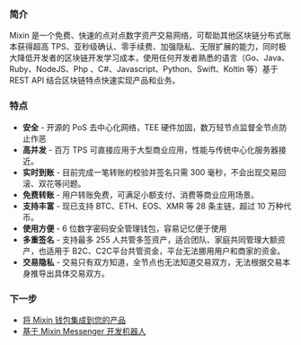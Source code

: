 ### 简介
Mixin 是一个免费、快速的点对点数字资产交易网络，可帮助其他区块链分布式账本获得超高 TPS、亚秒级确认、零手续费、加强隐私、无限扩展的能力，同时极大降低开发者的区块链开发学习成本，使用任何开发者熟悉的语言（Go、Java、Ruby、NodeJS、Php 、C#、Javascript、Python、Swift、Koltin 等）基于 REST API 结合区块链特点快速实现产品和业务。

### 特点
- **安全** - 开源的 PoS 去中心化网络，TEE 硬件加固，数万轻节点监督全节点防止作恶
- **高并发** - 百万 TPS 可直接应用于大型商业应用，性能与传统中心化服务器接近。
- **实时到账** - 目前完成一笔转账的校验并签名只需 300 毫秒，不会出现交易回滚、双花等问题。
- **免费转账** - 用户转账免费，可满足小额支付、消费等商业应用场景。
- **支持丰富** - 现已支持 BTC、ETH、EOS、XMR 等 28 条主链，超过 10 万种代币。
- **使用方便** - 6 位数字密码安全管理钱包，容易记忆便于使用
- **多重签名** - 支持最多 255 人共管多签资产，适合团队、家庭共同管理大额资产，也适用于 B2C、C2C平台共管资金，平台无法挪用用户和商家的资金。
- **交易隐私** - 交易只有双方知道，全节点也无法知道交易双方，无法根据交易本身推导出具体交易双方。

### 下一步
- [将 Mixin 钱包集成到您的产品](../tutorials/dapp-guide)
- [基于 Mixin Messenger 开发机器人](../tutorials/bot-guide)